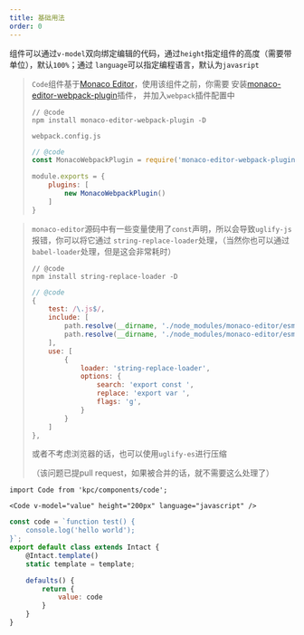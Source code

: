 ```yaml
---
title: 基础用法
order: 0
---
```


组件可以通过`v-model`双向绑定编辑的代码，通过`height`指定组件的高度（需要带单位），默认`100%`；通过
`language`可以指定编程语言，默认为`javasript`

> `Code`组件基于[Monaco Editor](https://github.com/Microsoft/monaco-editor)，使用该组件之前，你需要
> 安装[monaco-editor-webpack-plugin](https://github.com/Microsoft/monaco-editor-webpack-plugin)插件，
> 并加入`webpack`插件配置中
> 
> ```shell
> // @code
> npm install monaco-editor-webpack-plugin -D
> ```
> `webpack.config.js`
> ```js
> // @code
> const MonacoWebpackPlugin = require('monaco-editor-webpack-plugin');
>
> module.exports = {
>     plugins: [
>         new MonacoWebpackPlugin()
>     ]
> }
> ```

> `monaco-editor`源码中有一些变量使用了`const`声明，所以会导致`uglify-js`报错，你可以将它通过
> `string-replace-loader`处理，（当然你也可以通过`babel-loader`处理，但是这会非常耗时）
> ```shell
> // @code
> npm install string-replace-loader -D
>```
>
> ```js
> // @code
> {
>     test: /\.js$/,
>     include: [
>         path.resolve(__dirname, './node_modules/monaco-editor/esm/vs/language/typescript/lib/typescriptServices.js'),
>         path.resolve(__dirname, './node_modules/monaco-editor/esm/vs/language/html/_deps/vscode-html-languageservice/beautify/beautify-css.js'),
>     ],
>     use: [
>         {
>             loader: 'string-replace-loader',
>             options: {
>                 search: 'export const ',
>                 replace: 'export var ',
>                 flags: 'g',
>             }
>         }
>     ]
> },
> ```
> 或者不考虑浏览器的话，也可以使用`uglify-es`进行压缩
>
> （该问题已提pull request，如果被合并的话，就不需要这么处理了）

```vdt
import Code from 'kpc/components/code';

<Code v-model="value" height="200px" language="javascript" />
```

```js
const code = `function test() {
    console.log('hello world');
}`;
export default class extends Intact {
    @Intact.template()
    static template = template;

    defaults() {
        return {
            value: code
        }
    }
}
```

